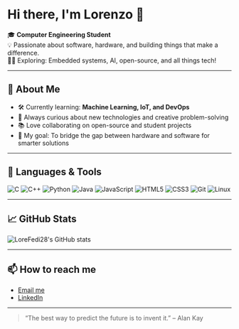 # Hi there, I'm Lorenzo 👋

🎓 **Computer Engineering Student**  
💡 Passionate about software, hardware, and building things that make a difference.  
👨‍💻 Exploring: Embedded systems, AI, open-source, and all things tech!

---

## 🚀 About Me

- 🛠️ Currently learning: <b>Machine Learning, IoT, and DevOps</b>
- 🌱 Always curious about new technologies and creative problem-solving
- 📚 Love collaborating on open-source and student projects
- 🎯 My goal: To bridge the gap between hardware and software for smarter solutions

---

## 🧰 Languages & Tools

![C](https://img.shields.io/badge/C-00599C?style=flat&logo=c&logoColor=white)
![C++](https://img.shields.io/badge/C++-00599C?style=flat&logo=cplusplus&logoColor=white)
![Python](https://img.shields.io/badge/Python-3776AB?style=flat&logo=python&logoColor=white)
![Java](https://img.shields.io/badge/Java-007396?style=flat&logo=java&logoColor=white)
![JavaScript](https://img.shields.io/badge/JavaScript-F7DF1E?style=flat&logo=javascript&logoColor=black)
![HTML5](https://img.shields.io/badge/HTML5-E34F26?style=flat&logo=html5&logoColor=white)
![CSS3](https://img.shields.io/badge/CSS3-1572B6?style=flat&logo=css3&logoColor=white)
![Git](https://img.shields.io/badge/Git-F05032?style=flat&logo=git&logoColor=white)
![Linux](https://img.shields.io/badge/Linux-FCC624?style=flat&logo=linux&logoColor=black)

---

## 📈 GitHub Stats

![LoreFedi28's GitHub stats](https://github-readme-stats.vercel.app/api?username=LoreFedi28&show_icons=true&theme=tokyonight)

---

## 📫 How to reach me

- <a href="mailto:fedilorenzogm@gmail.com">Email me</a>
- <a href="https://www.linkedin.com/in/lorenzo-fedi-822622258/">LinkedIn</a>

---

> “The best way to predict the future is to invent it.” – Alan Kay
